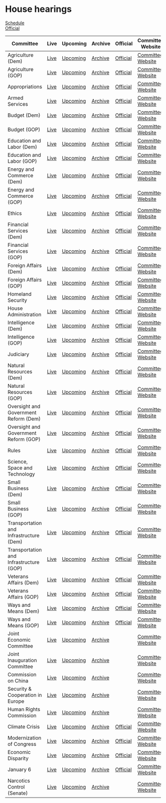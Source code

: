 # House hearings

<link rel="stylesheet" type="text/css" href="css/markdown.css">
<link rel="shortcut icon" href="ico/favicon.png" type="image/x-icon">


[Schedule](https://www.house.gov/legislative-activity)  
[Official](https://www.congress.gov/committees/video)

| Committee | Live | Upcoming | Archive | Official | Committee Website | [Wikipedia](https://en.wikipedia.org/wiki/List_of_United_States_House_of_Representatives_committees) |
| --- | --- | --- | --- | --- | --- | --- |
| Agriculture (Dem) | [Live](https://www.youtube.com/channel/UCOWh2WJxPywHIaccDWb8Mvg/live) | [Upcoming](https://www.youtube.com/channel/UCOWh2WJxPywHIaccDWb8Mvg/videos?view=2&live_view=502) | [Archive](https://www.youtube.com/channel/UCOWh2WJxPywHIaccDWb8Mvg/videos?view=2&live_view=503) | [Official](https://www.congress.gov/committees/video/house-agriculture/hsag00) | [Committee Website](https://agriculture.house.gov/) | [Wikipedia](https://en.wikipedia.org/wiki/United_States_House_Committee_on_Agriculture) |
| Agriculture (GOP) | [Live](https://www.youtube.com/channel/UCWtWf-QUTnJ-UMP5ZNWVB5Q/live) | [Upcoming](https://www.youtube.com/channel/UCWtWf-QUTnJ-UMP5ZNWVB5Q/videos?view=2&live_view=502) | [Archive](https://www.youtube.com/channel/UCWtWf-QUTnJ-UMP5ZNWVB5Q/videos?view=2&live_view=503) | [Official](https://www.congress.gov/committees/video/house-agriculture/hsag00) | [Committee Website](https://agriculture.house.gov/) | [Wikipedia](https://en.wikipedia.org/wiki/United_States_House_Committee_on_Agriculture) |
| Appropriations | [Live](https://www.youtube.com/channel/UCMaSlF09S0fpoRshS2t_7XA/live) | [Upcoming](https://www.youtube.com/channel/UCMaSlF09S0fpoRshS2t_7XA/videos?view=2&live_view=502) | [Archive](https://www.youtube.com/channel/UCMaSlF09S0fpoRshS2t_7XA/videos?view=2&live_view=503) | [Official](https://www.congress.gov/committees/video/house-appropriations/hsap00) | [Committee Website](https://appropriations.house.gov/) | [Wikipedia](https://en.wikipedia.org/wiki/United_States_House_Committee_on_Appropriations) |
| Armed Services | [Live](https://www.youtube.com/channel/UCD506yORW2voSanqEgLOUIQ/live) | [Upcoming](https://www.youtube.com/channel/UCD506yORW2voSanqEgLOUIQ/videos?view=2&live_view=502) | [Archive](https://www.youtube.com/channel/UCD506yORW2voSanqEgLOUIQ/videos?view=2&live_view=503) | [Official](https://www.congress.gov/committees/video/house-armed-services/hsas00) | [Committee Website](https://armedservices.house.gov/) | [Wikipedia](https://en.wikipedia.org/wiki/United_States_House_Committee_on_Armed_Services) |
| Budget (Dem) | [Live](https://www.youtube.com/channel/UCwzia2rpHJkowAXK-IF9E0w/live) | [Upcoming](https://www.youtube.com/channel/UCwzia2rpHJkowAXK-IF9E0w/videos?view=2&live_view=502) | [Archive](https://www.youtube.com/channel/UCwzia2rpHJkowAXK-IF9E0w/videos?view=2&live_view=503) | [Official](https://www.congress.gov/committees/video/house-budget/hsbu00) | [Committee Website](https://budget.house.gov/) | [Wikipedia](https://en.wikipedia.org/wiki/United_States_House_Committee_on_the_Budget) |
| Budget (GOP) | [Live](https://www.youtube.com/channel/UCHPaSWprI94UTePSMv0tqnw/live) | [Upcoming](https://www.youtube.com/channel/UCHPaSWprI94UTePSMv0tqnw/videos?view=2&live_view=502) | [Archive](https://www.youtube.com/channel/UCHPaSWprI94UTePSMv0tqnw/videos?view=2&live_view=503) | [Official](https://www.congress.gov/committees/video/house-budget/hsbu00) | [Committee Website](https://budget.house.gov/) | [Wikipedia](https://en.wikipedia.org/wiki/United_States_House_Committee_on_the_Budget) |
| Education and Labor (Dem) | [Live](https://www.youtube.com/channel/UCqAHNOSUqn0OByR-4vF81FQ/live) | [Upcoming](https://www.youtube.com/channel/UCqAHNOSUqn0OByR-4vF81FQ/videos?view=2&live_view=502) | [Archive](https://www.youtube.com/channel/UCqAHNOSUqn0OByR-4vF81FQ/videos?view=2&live_view=503) | [Official](https://www.congress.gov/committees/video/house-education-and-labor/hsed00) | [Committee Website](https://edlabor.house.gov/) | [Wikipedia](https://en.wikipedia.org/wiki/United_States_House_Committee_on_Education_and_Labor) |
| Education and Labor (GOP) | [Live](https://www.youtube.com/channel/UC8Ewe7WqGg01KRNjJCO5cjg/live) | [Upcoming](https://www.youtube.com/channel/UC8Ewe7WqGg01KRNjJCO5cjg/videos?view=2&live_view=502) | [Archive](https://www.youtube.com/channel/UC8Ewe7WqGg01KRNjJCO5cjg/videos?view=2&live_view=503) | [Official](https://www.congress.gov/committees/video/house-education-and-labor/hsed00) | [Committee Website](https://edlabor.house.gov/) | [Wikipedia](https://en.wikipedia.org/wiki/United_States_House_Committee_on_Education_and_Labor) |
| Energy and Commerce (Dem) | [Live](https://www.youtube.com/channel/UCCbD3bkHRcwiBsaL1lWE_QQ/live) | [Upcoming](https://www.youtube.com/channel/UCCbD3bkHRcwiBsaL1lWE_QQ/videos?view=2&live_view=502) | [Archive](https://www.youtube.com/channel/UCCbD3bkHRcwiBsaL1lWE_QQ/videos?view=2&live_view=503) | [Official](https://www.congress.gov/committees/video/house-energy-and-commerce/hsif00) | [Committee Website](https://energycommerce.house.gov/) | [Wikipedia](https://en.wikipedia.org/wiki/United_States_House_Committee_on_Energy_and_Commerce) |
| Energy and Commerce (GOP) | [Live](https://www.youtube.com/channel/UC5s1kIfkfWbap31d5ef-VtQ/live) | [Upcoming](https://www.youtube.com/channel/UC5s1kIfkfWbap31d5ef-VtQ/videos?view=2&live_view=502) | [Archive](https://www.youtube.com/channel/UC5s1kIfkfWbap31d5ef-VtQ/videos?view=2&live_view=503) | [Official](https://www.congress.gov/committees/video/house-energy-and-commerce/hsif00) | [Committee Website](https://energycommerce.house.gov/) | [Wikipedia](https://en.wikipedia.org/wiki/United_States_House_Committee_on_Energy_and_Commerce) |
| Ethics | [Live](https://www.youtube.com/channel/UCxZOzbhWkBPEimMti0NBvQQ/live) | [Upcoming](https://www.youtube.com/channel/UCxZOzbhWkBPEimMti0NBvQQ/videos?view=2&live_view=502) | [Archive](https://www.youtube.com/channel/UCxZOzbhWkBPEimMti0NBvQQ/videos?view=2&live_view=503) | [Official](https://www.congress.gov/committees/video/house-ethics/hsso00) | [Committee Website](https://ethics.house.gov/) | [Wikipedia](https://en.wikipedia.org/wiki/United_States_House_Committee_on_Ethics) |
| Financial Services (Dem) | [Live](https://www.youtube.com/channel/UCiGw0gRK-daU7Xv4oDMr9Hg/live) | [Upcoming](https://www.youtube.com/channel/UCiGw0gRK-daU7Xv4oDMr9Hg/videos?view=2&live_view=502) | [Archive](https://www.youtube.com/channel/UCiGw0gRK-daU7Xv4oDMr9Hg/videos?view=2&live_view=503) | [Official](https://www.congress.gov/committees/video/house-financial-services/hsba00) | [Committee Website](https://financialservices.house.gov/) | [Wikipedia](https://en.wikipedia.org/wiki/United_States_House_Committee_on_Financial_Services) |
| Financial Services (GOP) | [Live](https://www.youtube.com/channel/UCDQFSLK68yQLJPb8E9ZWmQQ/live) | [Upcoming](https://www.youtube.com/channel/UCDQFSLK68yQLJPb8E9ZWmQQ/videos?view=2&live_view=502) | [Archive](https://www.youtube.com/channel/UCDQFSLK68yQLJPb8E9ZWmQQ/videos?view=2&live_view=503) | [Official](https://www.congress.gov/committees/video/house-financial-services/hsba00) | [Committee Website](https://financialservices.house.gov/) | [Wikipedia](https://en.wikipedia.org/wiki/United_States_House_Committee_on_Financial_Services) |
| Foreign Affairs (Dem) | [Live](https://www.youtube.com/channel/UCXCjgHrMgPEqDvCmPc9BbJA/live) | [Upcoming](https://www.youtube.com/channel/UCXCjgHrMgPEqDvCmPc9BbJA/videos?view=2&live_view=502) | [Archive](https://www.youtube.com/channel/UCXCjgHrMgPEqDvCmPc9BbJA/videos?view=2&live_view=503) | [Official](https://www.congress.gov/committees/video/house-foreign-affairs/hsfa00) | [Committee Website](https://foreignaffairs.house.gov/) | [Wikipedia](https://en.wikipedia.org/wiki/United_States_House_Committee_on_Foreign_Affairs) |
| Foreign Affairs (GOP) | [Live](https://www.youtube.com/channel/UCtxAmeCl0xtSuo7tHZpgcQA/live) | [Upcoming](https://www.youtube.com/channel/UCtxAmeCl0xtSuo7tHZpgcQA/videos?view=2&live_view=502) | [Archive](https://www.youtube.com/channel/UCtxAmeCl0xtSuo7tHZpgcQA/videos?view=2&live_view=503) | [Official](https://www.congress.gov/committees/video/house-foreign-affairs/hsfa00) | [Committee Website](https://foreignaffairs.house.gov/) | [Wikipedia](https://en.wikipedia.org/wiki/United_States_House_Committee_on_Foreign_Affairs) |
| Homeland Security | [Live](https://www.youtube.com/channel/UChdT2snPVxfp2m8n4VDdMag/live) | [Upcoming](https://www.youtube.com/channel/UChdT2snPVxfp2m8n4VDdMag/videos?view=2&live_view=502) | [Archive](https://www.youtube.com/channel/UChdT2snPVxfp2m8n4VDdMag/videos?view=2&live_view=503) | [Official](https://www.congress.gov/committees/video/house-homeland-security/hshm00) | [Committee Website](https://homeland.house.gov/) | [Wikipedia](https://en.wikipedia.org/wiki/United_States_House_Committee_on_Homeland_Security) |
| House Administration | [Live](https://www.youtube.com/channel/UCTO94zQwJNB_gmud-4IyZXA/live) | [Upcoming](https://www.youtube.com/channel/UCTO94zQwJNB_gmud-4IyZXA/videos?view=2&live_view=502) | [Archive](https://www.youtube.com/channel/UCTO94zQwJNB_gmud-4IyZXA/videos?view=2&live_view=503) | [Official](https://www.congress.gov/committees/video/house-administration/hsha00) | [Committee Website](https://cha.house.gov/) | [Wikipedia](https://en.wikipedia.org/wiki/United_States_House_Committee_on_House_Administration) |
| Intelligence (Dem) | [Live](https://www.youtube.com/channel/UCMF5z6BIrwwQTtcj2cacBPw/live) | [Upcoming](https://www.youtube.com/channel/UCMF5z6BIrwwQTtcj2cacBPw/videos?view=2&live_view=502) | [Archive](https://www.youtube.com/channel/UCMF5z6BIrwwQTtcj2cacBPw/videos?view=2&live_view=503) | [Official](https://www.congress.gov/committees/video/house-intelligence-permanent-select/hlig00) | [Committee Website](https://intelligence.house.gov/) | [Wikipedia](https://en.wikipedia.org/wiki/United_States_House_Permanent_Select_Committee_on_Intelligence) |
| Intelligence (GOP) | [Live](https://www.youtube.com/channel/UCPMZUzj4YFHuSmXNrkKAHeg/live) | [Upcoming](https://www.youtube.com/channel/UCPMZUzj4YFHuSmXNrkKAHeg/videos?view=2&live_view=502) | [Archive](https://www.youtube.com/channel/UCPMZUzj4YFHuSmXNrkKAHeg/videos?view=2&live_view=503) | [Official](https://www.congress.gov/committees/video/house-intelligence-permanent-select/hlig00) | [Committee Website](https://intelligence.house.gov/) | [Wikipedia](https://en.wikipedia.org/wiki/United_States_House_Permanent_Select_Committee_on_Intelligence) |
| Judiciary | [Live](https://www.youtube.com/channel/UCVvv3JRCVQAl6ovogDum4hA/live) | [Upcoming](https://www.youtube.com/channel/UCVvv3JRCVQAl6ovogDum4hA/videos?view=2&live_view=502) | [Archive](https://www.youtube.com/channel/UCVvv3JRCVQAl6ovogDum4hA/videos?view=2&live_view=503) | [Official](https://www.congress.gov/committees/video/house-judiciary/hsju00) | [Committee Website](https://judiciary.house.gov/) | [Wikipedia](https://en.wikipedia.org/wiki/United_States_House_Committee_on_the_Judiciary) |
| Natural Resources (Dem) | [Live](https://www.youtube.com/channel/UCB6LGE5-_i-xxtZxk1_SeTg/live) | [Upcoming](https://www.youtube.com/channel/UCB6LGE5-_i-xxtZxk1_SeTg/videos?view=2&live_view=502) | [Archive](https://www.youtube.com/channel/UCB6LGE5-_i-xxtZxk1_SeTg/videos?view=2&live_view=503) | [Official](https://www.congress.gov/committees/video/house-natural-resources/hsii00) | [Committee Website](https://naturalresources.house.gov/) | [Wikipedia](https://en.wikipedia.org/wiki/United_States_House_Committee_on_Natural_Resources) |
| Natural Resources (GOP) | [Live](https://www.youtube.com/channel/UCY08wEbJ8fztRofQ9eZs0-g/live) | [Upcoming](https://www.youtube.com/channel/UCY08wEbJ8fztRofQ9eZs0-g/videos?view=2&live_view=502) | [Archive](https://www.youtube.com/channel/UCY08wEbJ8fztRofQ9eZs0-g/videos?view=2&live_view=503) | [Official](https://www.congress.gov/committees/video/house-natural-resources/hsii00) | [Committee Website](https://naturalresources.house.gov/) | [Wikipedia](https://en.wikipedia.org/wiki/United_States_House_Committee_on_Natural_Resources) |
| Oversight and Government Reform (Dem) | [Live](https://www.youtube.com/channel/UCXSlyao4qkUFiPqghptHtZA/live) | [Upcoming](https://www.youtube.com/channel/UCXSlyao4qkUFiPqghptHtZA/videos?view=2&live_view=502) | [Archive](https://www.youtube.com/channel/UCXSlyao4qkUFiPqghptHtZA/videos?view=2&live_view=503) | [Official](https://www.congress.gov/committees/video/house-oversight-and-reform/hsgo00) | [Committee Website](https://oversight.house.gov/) | [Wikipedia](https://en.wikipedia.org/wiki/United_States_House_Committee_on_Oversight_and_Reform) |
| Oversight and Government Reform (GOP) | [Live](https://www.youtube.com/channel/UCn8TJ6Tyq2aGvhybME_itDQ/live) | [Upcoming](https://www.youtube.com/channel/UCn8TJ6Tyq2aGvhybME_itDQ/videos?view=2&live_view=502) | [Archive](https://www.youtube.com/channel/UCn8TJ6Tyq2aGvhybME_itDQ/videos?view=2&live_view=503) | [Official](https://www.congress.gov/committees/video/house-oversight-and-reform/hsgo00) | [Committee Website](https://oversight.house.gov/) | [Wikipedia](https://en.wikipedia.org/wiki/United_States_House_Committee_on_Oversight_and_Reform) |
| Rules | [Live](https://www.youtube.com/channel/UCDNcorctkmOpBfr4sgu6t3w/live) | [Upcoming](https://www.youtube.com/channel/UCDNcorctkmOpBfr4sgu6t3w/videos?view=2&live_view=502) | [Archive](https://www.youtube.com/channel/UCDNcorctkmOpBfr4sgu6t3w/videos?view=2&live_view=503) | [Official](https://www.congress.gov/committees/video/house-rules/hsru00) | [Committee Website](https://rules.house.gov/) | [Wikipedia](https://en.wikipedia.org/wiki/United_States_House_Committee_on_Rules) |
| Science, Space and Technology | [Live](https://www.youtube.com/channel/UCtoUE3dJ-mLUo5dwGs7hXOw/live) | [Upcoming](https://www.youtube.com/channel/UCtoUE3dJ-mLUo5dwGs7hXOw/videos?view=2&live_view=502) | [Archive](https://www.youtube.com/channel/UCtoUE3dJ-mLUo5dwGs7hXOw/videos?view=2&live_view=503) | [Official](https://www.congress.gov/committees/video/house-science-space-and-technology/hssy00) | [Committee Website](https://science.house.gov/) | [Wikipedia](https://en.wikipedia.org/wiki/United_States_House_Committee_on_Science,_Space,_and_Technology) |
| Small Business (Dem) | [Live](https://www.youtube.com/channel/UCnYcuO2JQhVbnCR8ltmSacQ/live) | [Upcoming](https://www.youtube.com/channel/UCnYcuO2JQhVbnCR8ltmSacQ/videos?view=2&live_view=502) | [Archive](https://www.youtube.com/channel/UCnYcuO2JQhVbnCR8ltmSacQ/videos?view=2&live_view=503) | [Official](https://www.congress.gov/committees/video/house-small-business/hssm00) | [Committee Website](https://smallbusiness.house.gov/) | [Wikipedia](https://en.wikipedia.org/wiki/United_States_House_Committee_on_Small_Business) |
| Small Business (GOP) | [Live](https://www.youtube.com/channel/UCoXvuW2IhFawuNyk4yL3EkQ/live) | [Upcoming](https://www.youtube.com/channel/UCoXvuW2IhFawuNyk4yL3EkQ/videos?view=2&live_view=502) | [Archive](https://www.youtube.com/channel/UCoXvuW2IhFawuNyk4yL3EkQ/videos?view=2&live_view=503) | [Official](https://www.congress.gov/committees/video/house-small-business/hssm00) | [Committee Website](https://smallbusiness.house.gov/) | [Wikipedia](https://en.wikipedia.org/wiki/United_States_House_Committee_on_Small_Business) |
| Transportation and Infrastructure (Dem) | [Live](https://www.youtube.com/channel/UChc8bTPtZgTZDDLJ6UWJgxA/live) | [Upcoming](https://www.youtube.com/channel/UChc8bTPtZgTZDDLJ6UWJgxA/videos?view=2&live_view=502) | [Archive](https://www.youtube.com/channel/UChc8bTPtZgTZDDLJ6UWJgxA/videos?view=2&live_view=503) | [Official](https://www.congress.gov/committees/video/house-transportation-and-infrastructure/hspw00) | [Committee Website](https://transportation.house.gov/) | [Wikipedia](https://en.wikipedia.org/wiki/United_States_House_Committee_on_Transportation_and_Infrastructure) |
| Transportation and Infrastructure (GOP) | [Live](https://www.youtube.com/channel/UCP4BbluxW-H6i0VreCszbFA/live) | [Upcoming](https://www.youtube.com/channel/UCP4BbluxW-H6i0VreCszbFA/videos?view=2&live_view=502) | [Archive](https://www.youtube.com/channel/UCP4BbluxW-H6i0VreCszbFA/videos?view=2&live_view=503) | [Official](https://www.congress.gov/committees/video/house-transportation-and-infrastructure/hspw00) | [Committee Website](https://transportation.house.gov/) | [Wikipedia](https://en.wikipedia.org/wiki/United_States_House_Committee_on_Transportation_and_Infrastructure) |
| Veterans Affairs (Dem) | [Live](https://www.youtube.com/channel/UCvI8xjyh45-XAJbfPcjUdbQ/live) | [Upcoming](https://www.youtube.com/channel/UCvI8xjyh45-XAJbfPcjUdbQ/videos?view=2&live_view=502) | [Archive](https://www.youtube.com/channel/UCvI8xjyh45-XAJbfPcjUdbQ/videos?view=2&live_view=503) | [Official](https://www.congress.gov/committees/video/house-veterans-affairs/hsvr00) | [Committee Website](https://veterans.house.gov/) | [Wikipedia](https://en.wikipedia.org/wiki/United_States_House_Committee_on_Veterans%27_Affairs) |
| Veterans Affairs (GOP) | [Live](https://www.youtube.com/channel/UCOQgnjFDCT6kbC-b-Hy6cqg/live) | [Upcoming](https://www.youtube.com/channel/UCOQgnjFDCT6kbC-b-Hy6cqg/videos?view=2&live_view=502) | [Archive](https://www.youtube.com/channel/UCOQgnjFDCT6kbC-b-Hy6cqg/videos?view=2&live_view=503) | [Official](https://www.congress.gov/committees/video/house-veterans-affairs/hsvr00) | [Committee Website](https://veterans.house.gov/) | [Wikipedia](https://en.wikipedia.org/wiki/United_States_House_Committee_on_Veterans%27_Affairs) |
| Ways and Means (Dem) | [Live](https://www.youtube.com/channel/UCfGqG11uB0JKgDxnF-GWQZg/live) | [Upcoming](https://www.youtube.com/channel/UCfGqG11uB0JKgDxnF-GWQZg/videos?view=2&live_view=502) | [Archive](https://www.youtube.com/channel/UCfGqG11uB0JKgDxnF-GWQZg/videos?view=2&live_view=503) | [Official](https://www.congress.gov/committees/video/house-ways-and-means/hswm00) | [Committee Website](https://waysandmeans.house.gov/) | [Wikipedia](https://en.wikipedia.org/wiki/United_States_House_Committee_on_Ways_and_Means) |
| Ways and Means (GOP) | [Live](https://www.youtube.com/channel/UC8FSgDMEzdK7j3lsQ4G4L0A/live) | [Upcoming](https://www.youtube.com/channel/UC8FSgDMEzdK7j3lsQ4G4L0A/videos?view=2&live_view=502) | [Archive](https://www.youtube.com/channel/UC8FSgDMEzdK7j3lsQ4G4L0A/videos?view=2&live_view=503) | [Official](https://www.congress.gov/committees/video/house-ways-and-means/hswm00) | [Committee Website](https://waysandmeans.house.gov/) | [Wikipedia](https://en.wikipedia.org/wiki/United_States_House_Committee_on_Ways_and_Means) |
| Joint Economic Committee | [Live](https://www.youtube.com/channel/UCbNWSrKyYBP5iIZKT35LSGA/live) | [Upcoming](https://www.youtube.com/channel/UCbNWSrKyYBP5iIZKT35LSGA/videos?view=2&live_view=502) | [Archive](https://www.youtube.com/channel/UCbNWSrKyYBP5iIZKT35LSGA/videos?view=2&live_view=503) |     | [Committee Website](https://www.jec.senate.gov/) | [Wikipedia](https://en.wikipedia.org/wiki/United_States_Congressional_Joint_Economic_Committee) |
| Joint Inauguration Committee | [Live](https://www.youtube.com/channel/UCT0OddH-0Avs8FI-TH1FQXw/live) | [Upcoming](https://www.youtube.com/channel/UCT0OddH-0Avs8FI-TH1FQXw/videos?view=2&live_view=502) | [Archive](https://www.youtube.com/channel/UCT0OddH-0Avs8FI-TH1FQXw/videos?view=2&live_view=503) |     | [Committee Website](https://www.inaugural.senate.gov/) | [Wikipedia](https://en.wikipedia.org/wiki/United_States_Joint_Congressional_Committee_on_Inaugural_Ceremonies) |
| Commission on China | [Live](https://www.youtube.com/channel/UCRAT_7MIzUolORlJhYBTzHA/live) | [Upcoming](https://www.youtube.com/channel/UCRAT_7MIzUolORlJhYBTzHA/videos?view=2&live_view=502) | [Archive](https://www.youtube.com/channel/UCRAT_7MIzUolORlJhYBTzHA/videos?view=2&live_view=503) |     | [Committee Website](https://www.cecc.gov/) | [Wikipedia](https://en.wikipedia.org/wiki/Congressional-Executive_Commission_on_China) |
| Security & Cooperation in Europe | [Live](https://www.youtube.com/channel/UCtFO3w68Kumz7tRyspaqF2g/live) | [Upcoming](https://www.youtube.com/channel/UCtFO3w68Kumz7tRyspaqF2g/videos?view=2&live_view=502) | [Archive](https://www.youtube.com/channel/UCtFO3w68Kumz7tRyspaqF2g/videos?view=2&live_view=503) |     | [Committee Website](https://www.csce.gov/) | [Wikipedia](https://en.wikipedia.org/wiki/Commission_on_Security_and_Cooperation_in_Europe) |
| Human Rights Commission | [Live](https://www.youtube.com/channel/UCWaeAlm47P3JQkZAauAyeDA/live) | [Upcoming](https://www.youtube.com/channel/UCWaeAlm47P3JQkZAauAyeDA/videos?view=2&live_view=502) | [Archive](https://www.youtube.com/channel/UCWaeAlm47P3JQkZAauAyeDA/videos?view=2&live_view=503) |     | [Committee Website](https://humanrightscommission.house.gov/) | [Wikipedia](https://en.wikipedia.org/wiki/Tom_Lantos_Human_Rights_Commission) |
| Climate Crisis | [Live](https://www.youtube.com/channel/UCqTxfzU6vYZ2-DW-y5jYvdQ/live) | [Upcoming](https://www.youtube.com/channel/UCqTxfzU6vYZ2-DW-y5jYvdQ/videos?view=2&live_view=502) | [Archive](https://www.youtube.com/channel/UCqTxfzU6vYZ2-DW-y5jYvdQ/videos?view=2&live_view=503) | [Official](https://www.congress.gov/committees/video/house-select-committee-on-the-climate-crisis/hlcn00) | [Committee Website](https://climatecrisis.house.gov/) | [Wikipedia](https://en.wikipedia.org/wiki/United_States_House_Select_Committee_on_the_Climate_Crisis) |
| Modernization of Congress | [Live](https://www.youtube.com/channel/UCECZaLBqABxBqN7VdtZ5sCA/live) | [Upcoming](https://www.youtube.com/channel/UCECZaLBqABxBqN7VdtZ5sCA/videos?view=2&live_view=502) | [Archive](https://www.youtube.com/channel/UCECZaLBqABxBqN7VdtZ5sCA/videos?view=2&live_view=503) | [Official](https://www.congress.gov/committees/video/house-select-committee-on-the-modernization-of-congress/hlmh00) | [Committee Website](https://modernizecongress.house.gov/) | [Wikipedia](https://en.wikipedia.org/wiki/United_States_House_Select_Committee_on_the_Modernization_of_Congress) |
| Economic Disparity | [Live](https://www.youtube.com/channel/UCZzW07fYS_ODEE_9gHGnCCQ/live) | [Upcoming](https://www.youtube.com/channel/UCZzW07fYS_ODEE_9gHGnCCQ/videos?view=2&live_view=502) | [Archive](https://www.youtube.com/channel/UCZzW07fYS_ODEE_9gHGnCCQ/videos?view=2&live_view=503) | [Official](https://www.congress.gov/committees/video/house-select-committee-on-economic-disparity-and-fairness-in-growth/hlef00) | [Committee Website](https://fairgrowth.house.gov/) | [Wikipedia](https://en.wikipedia.org/wiki/United_States_House_Select_Committee_on_Economic_Disparity_and_Fairness_in_Growth) |
| January 6 | [Live](https://www.youtube.com/channel/UCqSRsknSiyLARtzmop9dvhw/live) | [Upcoming](https://www.youtube.com/channel/UCqSRsknSiyLARtzmop9dvhw/videos?view=2&live_view=502) | [Archive](https://www.youtube.com/channel/UCqSRsknSiyLARtzmop9dvhw/videos?view=2&live_view=503) | [Official](https://www.congress.gov/committees/video/house-select-committee-to-investigate-the-january-6th-attack-on-the-united-states-capitol/hlij00) | [Committee Website](https://january6th.house.gov/) | [Wikipedia](https://en.wikipedia.org/wiki/United_States_House_Select_Committee_on_the_January_6_Attack) |
| Narcotics Control (Senate) | [Live](https://www.youtube.com/channel/UCD6CIIrqCTE08ZXPCzhoNyA/live) | [Upcoming](https://www.youtube.com/channel/UCD6CIIrqCTE08ZXPCzhoNyA/videos?view=2&live_view=502) | [Archive](https://www.youtube.com/channel/UCD6CIIrqCTE08ZXPCzhoNyA/videos?view=2&live_view=503) |     | [Committee Website](https://www.drugcaucus.senate.gov/) | [Wikipedia](https://en.wikipedia.org/wiki/United_States_Senate_Caucus_on_International_Narcotics_Control) |
